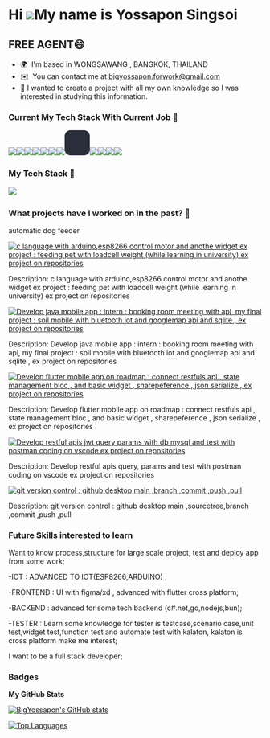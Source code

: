 Hi ![](https://user-images.githubusercontent.com/18350557/176309783-0785949b-9127-417c-8b55-ab5a4333674e.gif)My name is Yossapon Singsoi
========================================================================================================================================

FREE AGENT😄
----------
*   🌍  I'm based in WONGSAWANG , BANGKOK, THAILAND
*   ✉️  You can contact me at [bigyossapon.forwork@gmail.com](mailto:bigyossapon.forwork@gmail.com)        
*   💪  I wanted to create a project with all my own knowledge so I was interested in studying this information.
   
### Current My Tech Stack With Current Job 🧠
<a href="#"><p align="left"><img src="https://github.com/onemarc/tech-icons/blob/main/icons/bitbucket-dark.svg" width="50"><img src="https://github.com/onemarc/tech-icons/blob/main/icons/swift.svg" width="50"><img src="https://github.com/onemarc/tech-icons/blob/main/icons/xcode-dark.svg" width="50"><img src="https://github.com/onemarc/tech-icons/blob/main/icons/kotlin-dark.svg" width="50"><img src="https://github.com/onemarc/tech-icons/blob/main/icons/java-dark.svg" width="50"><img src="https://github.com/onemarc/tech-icons/blob/main/icons/dart-dark.svg" width="50"><img src="https://github.com/onemarc/tech-icons/blob/main/icons/vscode-dark.svg" width="50"><img src="https://github.com/onemarc/tech-icons/blob/main/icons/androidstudio-dark.svg" width="50"><img src="https://github.com/onemarc/tech-icons/blob/main/icons/discord-dark.svg" width="50"><img src="https://github.com/onemarc/tech-icons/blob/main/icons/firebase-light.svg" width="50"><img src="https://github.com/onemarc/tech-icons/blob/main/icons/flutter-dark.svg" width="50"><img src="https://github.com/onemarc/tech-icons/blob/main/icons/dotnet-dark.svg" width="50"></p></a>


### My Tech Stack 🧠
<img src="https://skillicons.dev/icons?i=c,arduino,swift,androidstudio,kotlin,java,vscode,dart,discord,firebase,flutter,github,git,js,nodejs,mongodb,mysql,postgres,sqlite,stackoverflow,"  />

### What projects have I worked on in the past? 🧠

<p align="left">
     </p>
   automatic dog feeder
</p>
  <a href="https://skillicons.dev">
    <img src="https://skillicons.dev/icons?i=c,arduino" alt="c language with arduino,esp8266 control motor and anothe widget ex project : feeding pet with loadcell weight (while learning in university) ex project on repositories " />
  </a>
  </p>
Description: c language with arduino,esp8266 control motor and anothe widget ex project : feeding pet with loadcell weight (while learning in university) ex project on repositories
</p>
</p>


<p align="left">
  <a href="https://skillicons.dev">
    <img src="https://skillicons.dev/icons?i=java,androidstudio,sqlite,arduino" alt="Develop java mobile app : intern : booking room meeting with api, my final project : soil mobile with bluetooth iot and googlemap api and sqlite , ex project on repositories " />
  </a>
  </p>
Description: Develop java mobile app : intern : booking room meeting with api, my final project : soil mobile with bluetooth iot and googlemap api and sqlite , ex project on repositories
</p>
</p>


<p align="left">
  <a href="https://skillicons.dev">
    <img src="https://skillicons.dev/icons?i=flutter,dart,vscode,androidstudio" alt="Develop flutter mobile app on roadmap : connect restfuls api , state management bloc , and basic widget , sharepeference , json serialize , ex project on repositories " />
  </a>
  </p>
Description: Develop flutter mobile app on roadmap : connect restfuls api , state management bloc , and basic widget , sharepeference , json serialize , ex project on repositories
</p>
</p>

<p align="left">
  <a href="https://skillicons.dev">
    <img src="https://skillicons.dev/icons?i=nodejs,mysql,postman,vscode" alt="Develop restful apis jwt query params with db mysql and test with postman coding on vscode ex project on repositories" />
  </a>
  </p>
Description: Develop restful apis query, params and test with postman coding on vscode ex project on repositories
</p>
</p>

<p align="left">
  <a href="https://skillicons.dev">
    <img src="https://skillicons.dev/icons?i=github,git" alt="git version control : github desktop main ,branch ,commit ,push ,pull " />
  </a>
  </p>
Description: git version control : github desktop main ,sourcetree,branch ,commit ,push ,pull
</p>
</p>

### Future Skills interested to learn
 </p>
 Want to know process,structure for large scale project, test and deploy app from some work;</p>
-IOT : ADVANCED TO IOT(ESP8266,ARDUINO) ;  </p>
-FRONTEND :  UI with figma/xd , advanced with flutter cross platform;  </p>
-BACKEND :   advanced for some tech backend (c#.net,go,nodejs,bun);  </p>
-TESTER : Learn some knowledge for tester is testcase,scenario case,unit test,widget test,function test and automate test with kalaton, kalaton is cross platform make me interest;  </p>
I want to be a full stack developer;
</p>


### Badges
<b>My GitHub Stats</b>


<a href="http://www.github.com/BigYossapon"><img src="https://github-readme-stats.vercel.app/api?username=BigYossapon&show_icons=true&hide=&count_private=true&title_color=0891b2&text_color=ffffff&icon_color=0891b2&bg_color=1c1917&hide_border=true&show_icons=true" alt="BigYossapon's GitHub stats" /></a>

<a href="https://github.com/BigYossapon" align="left"><img src="https://github-readme-stats.vercel.app/api/top-langs/?username=BigYossapon&langs_count=10&title_color=0891b2&text_color=ffffff&icon_color=0891b2&bg_color=1c1917&hide_border=true&locale=en&custom_title=Top%20%Languages" alt="Top Languages" /></a>
  
